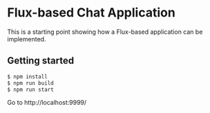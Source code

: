 # Flux-based Chat Application

This is a starting point showing how a Flux-based application can be implemented.

## Getting started

```sh
$ npm install
$ npm run build
$ npm run start
```

Go to http://localhost:9999/

